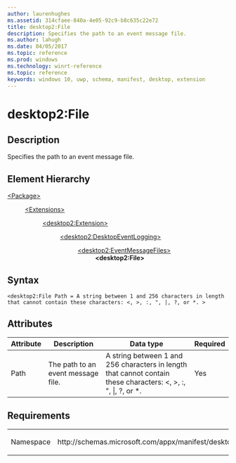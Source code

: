 ```yaml
---
author: laurenhughes
ms.assetid: 314cfaee-840a-4e05-92c9-b8c635c22e72
title: desktop2:File
description: Specifies the path to an event message file.
ms.author: lahugh
ms.date: 04/05/2017
ms.topic: reference
ms.prod: windows
ms.technology: winrt-reference
ms.topic: reference
keywords: windows 10, uwp, schema, manifest, desktop, extension 
---
```


# desktop2:File


## Description
Specifies the path to an event message file.

## Element Hierarchy
<dl>
<dt><a href="element-package.md">&lt;Package&gt;</a></dt>
<dd>
<dl>
<dt><a href="element-extensions.md">&lt;Extensions&gt;</a></dt>
<dd>
<dl>
<dt><a href="element-desktop2-package-extension.md">&lt;desktop2:Extension&gt;</a></dt>
<dd>
<dl>
<dt><a href="element-desktop2-DesktopEventLogging.md">&lt;desktop2:DesktopEventLogging&gt;</a></dt>
<dd>
<dl>
<dt><a href="element-desktop2-EventMessageFiles.md">&lt;desktop2:EventMessageFiles&gt;</a></dt>
<dd><b>&lt;desktop2:File&gt;</b></dd>
</dl>
</dd>
</dl>
</dd>
</dl>
</dd>
</dl>
</dd>
</dl>

## Syntax
```syntax
<desktop2:File Path = A string between 1 and 256 characters in length that cannot contain these characters: <, >, :, ", |, ?, or *. >
```

## Attributes
| Attribute | Description | Data type | Required |
|-----------|-------------|-----------|----------|
| Path | The path to an event message file. | A string between 1 and 256 characters in length that cannot contain these characters: &lt;, &gt;, :, ", &#124;, ?, or *. | Yes |


## Requirements

<table>
<colgroup>
<col width="50%" />
<col width="50%" />
</colgroup>
<tbody>
<tr class="odd">
<td><p>Namespace</p></td>
<td><p>http://schemas.microsoft.com/appx/manifest/desktop/windows10/2</p></td>
</tr>
</tbody>
</table>